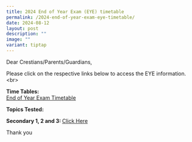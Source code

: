 ```yaml
---
title: 2024 End of Year Exam (EYE) timetable
permalink: /2024-end-of-year-exam-eye-timetable/
date: 2024-08-12
layout: post
description: ""
image: ""
variant: tiptap
---
```

<p>Dear Crestians/Parents/Guardians,</p>
<p>Please click on the respective links below to access the EYE information.&lt;br&gt;</p>
<p><strong>Time Tables:</strong>
<br><a href="/files/Timetable_Announcement/2024/2024_EOY_Exam_Timetable.pdf" rel="noopener noreferrer nofollow" target="_blank">End of Year Exam Timetable</a>
<br>
</p>
<p><strong>Topics Tested:</strong>
</p>
<p><strong>Secondary 1, 2 and 3: </strong><a href="https://drive.google.com/drive/folders/12lL5m_pxe47QMEhWtlp2hhXADUwbzh0f?usp=sharing" rel="noopener noreferrer nofollow" target="_blank">Click Here</a>
<br>
</p>
<p>Thank you</p>
<p></p>
<p></p>